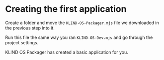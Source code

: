 # Creating the first application

Create a folder and move the `KLIND-OS-Packager.mjs` file we downloaded in the previous step into it.

Run this file the same way you ran `KLIND-OS-Dev.mjs` and go through the project settings.

KLIND OS Packager has created a basic application for you.
